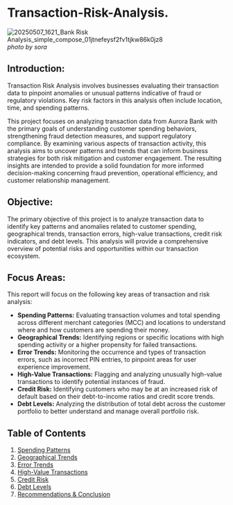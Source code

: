 # Transaction-Risk-Analysis.
![20250507_1621_Bank Risk Analysis_simple_compose_01jtnefeysf2fv1tjkw86k0jz8](https://github.com/user-attachments/assets/cb83df25-04c3-485f-aa4d-96ca0473caf0)
*photo by sora*
## Introduction:
Transaction Risk Analysis involves businesses evaluating their transaction data to pinpoint anomalies or unusual patterns indicative of fraud or regulatory violations. Key risk factors in this analysis often include location, time, and spending patterns. 

This project focuses on analyzing transaction data from Aurora Bank with the primary goals of understanding customer spending behaviors, strengthening fraud detection measures, and support regulatory compliance. By examining various aspects of transaction activity, this analysis aims to uncover patterns and trends that can inform business strategies for both risk mitigation and customer engagement. The resulting insights are intended to provide a solid foundation for more informed decision-making concerning fraud prevention, operational efficiency, and customer relationship management.

## Objective:
The primary objective of this project is to analyze transaction data to identify key patterns and anomalies related to customer spending, geographical trends, transaction errors, high-value transactions, credit risk indicators, and debt levels. This analysis will provide a comprehensive overview of potential risks and opportunities within our transaction ecosystem.

## Focus Areas:
This report will focus on the following key areas of transaction and risk analysis:
- **Spending Patterns:** Evaluating transaction volumes and total spending across different merchant categories (MCC) and locations to understand where and how customers are spending their money.
- **Geographical Trends:** Identifying regions or specific locations with high spending activity or a higher propensity for failed transactions.
- **Error Trends:** Monitoring the occurrence and types of transaction errors, such as incorrect PIN entries, to pinpoint areas for user experience improvement.
- **High-Value Transactions:** Flagging and analyzing unusually high-value transactions to identify potential instances of fraud.
- **Credit Risk:** Identifying customers who may be at an increased risk of default based on their debt-to-income ratios and credit score trends.
- **Debt Levels:** Analyzing the distribution of total debt across the customer portfolio to better understand and manage overall portfolio risk.


## Table of Contents

1. [Spending Patterns](docs/2-spending-patterns.md)  
2. [Geographical Trends](docs/3-geographical-trends.md)  
3. [Error Trends](docs/4-error-trends.md)  
4. [High-Value Transactions](docs/5-high-value-transactions.md)  
5. [Credit Risk](docs/6-credit-risk.md)  
6. [Debt Levels](docs/7-debt-levels.md)  
7. [Recommendations & Conclusion](docs/8-overall-recommendations-conclusion.md)
